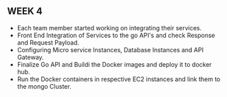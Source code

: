 ## WEEK 4
* Each team member started working on integrating their services.
* Front End Integration of Services to the go API's and check Response and Request Payload.
* Configuring Micro service Instances, Database Instances and API Gateway.
* Finalize Go API and Buildi the Docker images and deploy it to docker hub.
* Run the Docker containers in respective EC2 instances and link them to the mongo Cluster.
